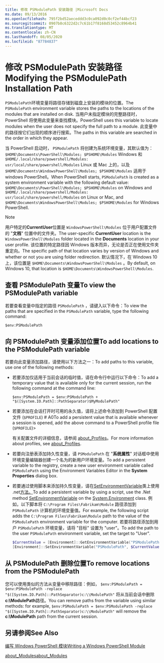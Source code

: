 ```yaml
---
title: 修改 PSModulePath 安装路径 |Microsoft Docs
ms.date: 09/13/2016
ms.openlocfilehash: 795f2bd52aeceddd3c0ca092d0c0cf2ef44bcf23
ms.sourcegitcommit: 0907b8c6322d2c7c61b17f8168d53452c8964b41
ms.translationtype: MT
ms.contentlocale: zh-CN
ms.lasthandoff: 08/05/2020
ms.locfileid: "87784837"
---
```

# <a name="modifying-the-psmodulepath-installation-path"></a><span data-ttu-id="adc5c-102">修改 PSModulePath 安装路径</span><span class="sxs-lookup"><span data-stu-id="adc5c-102">Modifying the PSModulePath Installation Path</span></span>

<span data-ttu-id="adc5c-103">`PSModulePath`环境变量将路径存储到磁盘上安装的模块的位置。</span><span class="sxs-lookup"><span data-stu-id="adc5c-103">The `PSModulePath` environment variable stores the paths to the locations of the modules that are installed on disk.</span></span> <span data-ttu-id="adc5c-104">当用户未指定模块的完整路径时，PowerShell 将使用此变量来查找模块。</span><span class="sxs-lookup"><span data-stu-id="adc5c-104">PowerShell uses this variable to locate modules when the user does not specify the full path to a module.</span></span> <span data-ttu-id="adc5c-105">此变量中的路径按它们出现的顺序进行搜索。</span><span class="sxs-lookup"><span data-stu-id="adc5c-105">The paths in this variable are searched in the order in which they appear.</span></span>

<span data-ttu-id="adc5c-106">当 PowerShell 启动时， `PSModulePath` 将创建为系统环境变量，其默认值为： `$HOME\Documents\PowerShell\Modules; $PSHOME\Modules` Windows 和 `$HOME/.local/share/powershell/Modules: usr/local/share/powershell/Modules` Linux 或 Mac 上的，以及 `$HOME\Documents\WindowsPowerShell\Modules; $PSHOME\Modules` 适用于 windows PowerShell。</span><span class="sxs-lookup"><span data-stu-id="adc5c-106">When PowerShell starts, `PSModulePath` is created as a system environment variable with the following default value: `$HOME\Documents\PowerShell\Modules; $PSHOME\Modules` on Windows and `$HOME/.local/share/powershell/Modules: usr/local/share/powershell/Modules` on Linux or Mac, and `$HOME\Documents\WindowsPowerShell\Modules; $PSHOME\Modules` for Windows PowerShell.</span></span>

> [!NOTE]
> <span data-ttu-id="adc5c-107">用户特定的**CurrentUser**位置是 `WindowsPowerShell\Modules` 位于用户配置文件的 "**文档**" 位置中的文件夹。</span><span class="sxs-lookup"><span data-stu-id="adc5c-107">The user-specific **CurrentUser** location is the `WindowsPowerShell\Modules` folder located in the **Documents** location in your user profile.</span></span> <span data-ttu-id="adc5c-108">该位置的特定路径因 Windows 版本而异，无论是否正在使用文件夹重定向。</span><span class="sxs-lookup"><span data-stu-id="adc5c-108">The specific path of that location varies by version of Windows and whether or not you are using folder redirection.</span></span> <span data-ttu-id="adc5c-109">默认情况下，在 Windows 10 上，该位置是 `$HOME\Documents\WindowsPowerShell\Modules` 。</span><span class="sxs-lookup"><span data-stu-id="adc5c-109">By default, on Windows 10, that location is `$HOME\Documents\WindowsPowerShell\Modules`.</span></span>

## <a name="to-view-the-psmodulepath-variable"></a><span data-ttu-id="adc5c-110">查看 PSModulePath 变量</span><span class="sxs-lookup"><span data-stu-id="adc5c-110">To view the PSModulePath variable</span></span>

<span data-ttu-id="adc5c-111">若要查看变量中指定的路径 `PSModulePath` ，请键入以下命令：</span><span class="sxs-lookup"><span data-stu-id="adc5c-111">To view the paths that are specified in the `PSModulePath` variable, type the following command:</span></span>

`$env:PSModulePath`

## <a name="to-add-locations-to-the-psmodulepath-variable"></a><span data-ttu-id="adc5c-112">向 PSModulePath 变量添加位置</span><span class="sxs-lookup"><span data-stu-id="adc5c-112">To add locations to the PSModulePath variable</span></span>

<span data-ttu-id="adc5c-113">若要向此变量添加路径，请使用以下方法之一：</span><span class="sxs-lookup"><span data-stu-id="adc5c-113">To add paths to this variable, use one of the following methods:</span></span>

- <span data-ttu-id="adc5c-114">若要添加仅适用于当前会话的临时值，请在命令行中运行以下命令：</span><span class="sxs-lookup"><span data-stu-id="adc5c-114">To add a temporary value that is available only for the current session, run the following command at the command line:</span></span>

  `$env:PSModulePath = $env:PSModulePath + "$([System.IO.Path]::PathSeparator)$MyModulePath"`

- <span data-ttu-id="adc5c-115">若要添加在会话打开时可用的永久值，请将上述命令添加到 PowerShell 配置文件 (`$PROFILE`) # A0</span><span class="sxs-lookup"><span data-stu-id="adc5c-115">To add a persistent value that is available whenever a session is opened, add the above command to a PowerShell profile file (`$PROFILE`)></span></span>

  <span data-ttu-id="adc5c-116">有关配置文件的详细信息，请参阅 [about_Profiles](/powershell/module/microsoft.powershell.core/about/about_profiles)。</span><span class="sxs-lookup"><span data-stu-id="adc5c-116">For more information about profiles, see [about_Profiles](/powershell/module/microsoft.powershell.core/about/about_profiles).</span></span>

- <span data-ttu-id="adc5c-117">若要向注册表添加持久性变量，请 `PSModulePath` 在 "**系统属性**" 对话框中使用环境变量编辑器创建一个名为的新用户环境变量。</span><span class="sxs-lookup"><span data-stu-id="adc5c-117">To add a persistent variable to the registry, create a new user environment variable called `PSModulePath` using the Environment Variables Editor in the **System Properties** dialog box.</span></span>

- <span data-ttu-id="adc5c-118">若要通过使用脚本来添加持久性变量，请在[SetEnvironmentVariable](/dotnet/api/system.environment.setenvironmentvariable)类上使用 .net[方法。](/dotnet/api/system.environment)</span><span class="sxs-lookup"><span data-stu-id="adc5c-118">To add a persistent variable by using a script, use the .Net method [SetEnvironmentVariable](/dotnet/api/system.environment.setenvironmentvariable) on the [System.Environment](/dotnet/api/system.environment) class.</span></span> <span data-ttu-id="adc5c-119">例如，以下脚本将 `C:\Program Files\Fabrikam\Module` 路径添加到 `PSModulePath` 计算机的环境变量值。</span><span class="sxs-lookup"><span data-stu-id="adc5c-119">For example, the following script adds the `C:\Program Files\Fabrikam\Module` path to the value of the `PSModulePath` environment variable for the computer.</span></span> <span data-ttu-id="adc5c-120">若要将路径添加到用户 `PSModulePath` 环境变量，请将 "目标" 设置为 "user"。</span><span class="sxs-lookup"><span data-stu-id="adc5c-120">To add the path to the user `PSModulePath` environment variable, set the target to "User".</span></span>

  ```powershell
  $CurrentValue = [Environment]::GetEnvironmentVariable("PSModulePath", "Machine")
  [Environment]::SetEnvironmentVariable("PSModulePath", $CurrentValue + [System.IO.Path]::PathSeparator + "C:\Program Files\Fabrikam\Modules", "Machine")

  ```

## <a name="to-remove-locations-from-the-psmodulepath"></a><span data-ttu-id="adc5c-121">从 PSModulePath 删除位置</span><span class="sxs-lookup"><span data-stu-id="adc5c-121">To remove locations from the PSModulePath</span></span>

<span data-ttu-id="adc5c-122">您可以使用类似的方法从变量中移除路径：例如， `$env:PSModulePath = $env:PSModulePath -replace "$([System.IO.Path]::PathSeparator)c:\\ModulePath"` 将从当前会话中删除**c:\ModulePath**路径。</span><span class="sxs-lookup"><span data-stu-id="adc5c-122">You can remove paths from the variable using similar methods: for example, `$env:PSModulePath = $env:PSModulePath -replace "$([System.IO.Path]::PathSeparator)c:\\ModulePath"` will remove the **c:\ModulePath** path from the current session.</span></span>

## <a name="see-also"></a><span data-ttu-id="adc5c-123">另请参阅</span><span class="sxs-lookup"><span data-stu-id="adc5c-123">See Also</span></span>

[<span data-ttu-id="adc5c-124">编写 Windows PowerShell 模块</span><span class="sxs-lookup"><span data-stu-id="adc5c-124">Writing a Windows PowerShell Module</span></span>](./writing-a-windows-powershell-module.md)

[<span data-ttu-id="adc5c-125">about_Modules</span><span class="sxs-lookup"><span data-stu-id="adc5c-125">about_Modules</span></span>](/powershell/module/microsoft.powershell.core/about/about_modules)
